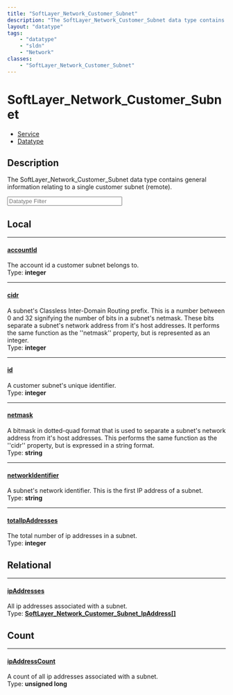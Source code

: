 ```yaml
---
title: "SoftLayer_Network_Customer_Subnet"
description: "The SoftLayer_Network_Customer_Subnet data type contains general information relating to a single customer subnet (remot... "
layout: "datatype"
tags:
    - "datatype"
    - "sldn"
    - "Network"
classes:
    - "SoftLayer_Network_Customer_Subnet"
---
```


# SoftLayer_Network_Customer_Subnet
<div id='service-datatype'>
    <ul id='sldn-reference-tabs'>
    <li id='service'> <a href='/reference/services/SoftLayer_Network_Customer_Subnet' >Service</a></li>    <li id='datatype'> <a href='/reference/datatypes/SoftLayer_Network_Customer_Subnet' >Datatype</a></li>
    </ul>
</div>

## Description 
The SoftLayer_Network_Customer_Subnet data type contains general information relating to a single customer subnet (remote). 





<!-- Filer BEGIN -->
<div class="view-filters">
        <div class="clearfix">
            <div class="search-input-box">
                <input placeholder="Datatype Filter" onkeyup="titleSearch(inputId='prop-input', divId='properties', elementClass='prop-row')" 
                    type="text" id="prop-input" value="" size="30" maxlength="128" class="form-text">
            </div>
        </div>
</div>
<!-- Filer END -->

<div id="properties" class="content">
<div id="localProperties" class="prop-content" >

## Local
<div class="prop-row">

-----
[accountId]: #accountid
#### [accountId]
The account id a customer subnet belongs to.  
<span class="type-label">Type: </span>**integer**


</div>
<div class="prop-row">

-----
[cidr]: #cidr
#### [cidr]
A subnet's Classless Inter-Domain Routing prefix. This is a number between 0 and 32 signifying the number of bits in a subnet's netmask. These bits separate a subnet's network address from it's host addresses. It performs the same function as the ''netmask'' property, but is represented as an integer.   
<span class="type-label">Type: </span>**integer**


</div>
<div class="prop-row">

-----
[id]: #id
#### [id]
A customer subnet's unique identifier.  
<span class="type-label">Type: </span>**integer**


</div>
<div class="prop-row">

-----
[netmask]: #netmask
#### [netmask]
A bitmask in dotted-quad format that is used to separate a subnet's network address from it's host addresses. This performs the same function as the ''cidr'' property, but is expressed in a string format.   
<span class="type-label">Type: </span>**string**


</div>
<div class="prop-row">

-----
[networkIdentifier]: #networkidentifier
#### [networkIdentifier]
A subnet's network identifier. This is the first IP address of a subnet.   
<span class="type-label">Type: </span>**string**


</div>
<div class="prop-row">

-----
[totalIpAddresses]: #totalipaddresses
#### [totalIpAddresses]
The total number of ip addresses in a subnet.  
<span class="type-label">Type: </span>**integer**


</div>
</div>
<!-- LOCAL PROPERTY END -->

<div id="relationalProperties"  class="prop-content" >

## Relational
<div class="prop-row">

-----
[ipAddresses]: #ipaddresses
#### [ipAddresses]
All ip addresses associated with a subnet.  
<span class="type-label">Type: </span>**<a href='/reference/datatypes/SoftLayer_Network_Customer_Subnet_IpAddress'>SoftLayer_Network_Customer_Subnet_IpAddress[] </a>**


</div>

## Count
<div class="prop-row">

-----
[ipAddressCount]: #ipaddresscount
#### [ipAddressCount]
A count of all ip addresses associated with a subnet.   
<span class="type-label">Type: </span>**unsigned long**


</div>
</div>


